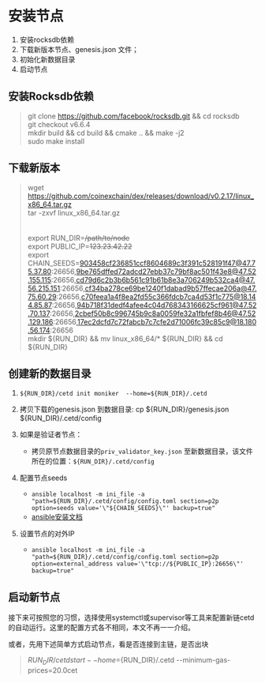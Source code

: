 # 安装节点

1. 安装rocksdb依赖
2. 下载新版本节点、genesis.json 文件；
3. 初始化新数据目录
4. 启动节点


## 安装Rocksdb依赖

> git clone https://github.com/facebook/rocksdb.git && cd rocksdb </br> 
> git checkout v6.6.4 </br>
> mkdir build && cd build && cmake .. && make -j2 </br>
> sudo make install </br>


## 下载新版本

> wget https://github.com/coinexchain/dex/releases/download/v0.2.17/linux_x86_64.tar.gz </br>
> tar -zxvf linux_x86_64.tar.gz </br>
> </br>
> </br>
> export RUN_DIR=~~/path/to/node~~ </br>
> export PUBLIC_IP=~~123.23.42.22~~ </br>
> export CHAIN_SEEDS=903458cf236851ccf8604689c3f391c528191f47@47.75.37.80:26656,9be765dffed72adcd27ebb37c79bf8ac501f43e8@47.52.155.115:26656,cd79d6c2b3b6b561c91b61b8e3a706249b532ca4@47.56.215.151:26656,cf34ba278ce69be1240f1dabad9b57ffecae206a@47.75.60.29:26656,c70feea1a4f8ea2fd55c366fdcb7ca4d53f1c775@18.144.85.87:26656,94b718f31dedf4afee4c04d768343166625cf961@47.52.70.137:26656,2cbef50b8c996745b9c8a0059fe32a1fbfef8b46@47.52.129.186:26656,17ec2dcfd7c72fabcb7c7cfe2d71006fc39c85c9@18.180.56.174:26656 </br>
> mkdir ${RUN_DIR}  && mv linux_x86_64/* ${RUN_DIR}  && cd ${RUN_DIR} </br>


## 创建新的数据目录

1. `${RUN_DIR}/cetd init moniker  --home=${RUN_DIR}/.cetd`
2. 拷贝下载的genesis.json 到数据目录: cp ${RUN_DIR}/genesis.json ${RUN_DIR}/.cetd/config </br>
3. 如果是验证者节点：

    *   拷贝原节点数据目录的`priv_validator_key.json` 至新数据目录，该文件所在的位置：`${RUN_DIR}/.cetd/config`
4. 配置节点seeds

   *    `ansible localhost -m ini_file -a "path=${RUN_DIR}/.cetd/config/config.toml section=p2p option=seeds value='\"${CHAIN_SEEDS}\"' backup=true"`
   *   [ansible安装文档](https://docs.ansible.com/ansible/latest/installation_guide/intro_installation.html#installing-ansible-on-ubuntu)
5. 设置节点的对外IP

	*	`ansible localhost -m ini_file -a "path=${RUN_DIR}/.cetd/config/config.toml section=p2p option=external_address value='\"tcp://${PUBLIC_IP}:26656\"' backup=true"`

    
## 启动新节点    

接下来可按照您的习惯，选择使用systemctl或supervisor等工具来配置新链cetd的自动运行。这里的配置方式各不相同，本文不再一一介绍。

或者，先用下述简单方式启动节点，看是否连接到主链，是否出块

>  ${RUN_DIR}/cetd start --home=${RUN_DIR}/.cetd --minimum-gas-prices=20.0cet   <br/>



